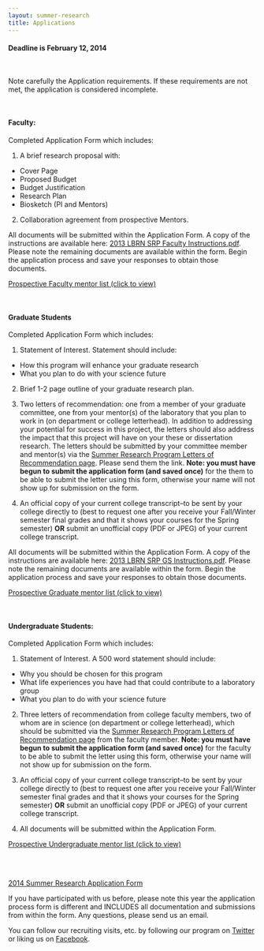 ```yaml
---
layout: summer-research
title: Applications
---
```


<div class="alert alert-warning alert-block">
  <h4><strong>Deadline is February 12, 2014</strong></h4>
  <br>
  <p>
    Note carefully the Application requirements. If these requirements are not met, the application is considered incomplete.
  </p>
</div>


<br>


#### **Faculty:** ####

Completed Application Form which includes:

1. A brief research proposal with:
  - Cover Page
  - Proposed Budget
  - Budget Justification
  - Research Plan
  - Biosketch (PI and Mentors)

2. Collaboration agreement from prospective Mentors.

All documents will be submitted within the Application Form. A copy of the instructions are available here: [2013 LBRN SRP Faculty Instructions.pdf][1]. Please note the remaining documents are available within the form. Begin the application process and save your responses to obtain those documents.

[Prospective Faculty mentor list (click to view)][2]


<br>


#### **Graduate Students** ####

Completed Application Form which includes:

1. Statement of Interest. Statement should include:
  - How this program will enhance your graduate research
  - What you plan to do with your science future

2. Brief 1-2 page outline of your graduate research plan.

3. Two letters of recommendation: one from a member of your graduate committee, one from your mentor(s) of the laboratory that you plan to work in (on department or college letterhead). In addition to addressing your potential for success in this project, the letters should also address the impact that this project will have on your these or dissertation research. The letters should be submitted by your committee member and mentor(s) via the [Summer Research Program Letters of Recommendation page][3]. Please send them the link. **Note: you must have begun to submit the application form (and saved once)** for the them to be able to submit the letter using this form, otherwise your name will not show up for submission on the form.

4. An official copy of your current college transcript–to be sent by your college directly to (best to request one after you receive your Fall/Winter semester final grades and that it shows your courses for the Spring semester) **OR** submit an unofficial copy (PDF or JPEG) of your current college transcript.

All documents will be submitted within the Application Form. A copy of the instructions are available here: [2013 LBRN SRP GS Instructions.pdf][4]. Please note the remaining documents are available within the form. Begin the application process and save your responses to obtain those documents.

[Prospective Graduate mentor list (click to view)][5]


<br>


#### **Undergraduate Students:** ####

Completed Application Form which includes:

1. Statement of Interest. A 500 word statement should include:
  - Why you should be chosen for this program
  - What life experiences you have had that could contribute to a laboratory group
  - What you plan to do with your science future

2. Three letters of recommendation from college faculty members, two of whom are in science (on department or college letterhead), which should be submitted via the [Summer Research Program Letters of Recommendation page][3] from the faculty member. **Note: you must have begun to submit the application form (and saved once)** for the faculty to be able to submit the letter using this form, otherwise your name will not show up for submission on the form.

3. An official copy of your current college transcript–to be sent by your college directly to (best to request one after you receive your Fall/Winter semester final grades and that it shows your courses for the Spring semester) **OR** submit an unofficial copy (PDF or JPEG) of your current college transcript.

4. All documents will be submitted within the Application Form.

[Prospective Undergraduate mentor list (click to view)][6]


<br>
<br>


<a href="https://redcap.lbrn.lsu.edu/surveys/?s=XSCTQN" class="btn btn-large btn-primary" style="margin-bottom: 30px">2014 Summer Research Application Form</a>


If you have participated with us before, please note this year the application process form is different and INCLUDES all documentation and submissions from within the form. Any questions, please send us an email.

You can follow our recruiting visits, etc. by following our program on [Twitter][7] or liking us on [Facebook][8].


[1]: http://lbrn.lsu.edu/portal/pdf/2013%20LBRN%20SRP%20Faculty%20Instructions.pdf
[2]: http://lbrn.lsu.edu/portal/facultymentorlist.php
[3]: http://lbrn.lsu.edu/portal/staticpages/index.php?page=letters
[4]: http://lbrn.lsu.edu/portal/pdf/2013%20LBRN%20SRP%20GS%20Instructions.pdf
[5]: http://lbrn.lsu.edu/portal/gradmentorlist.php
[6]: http://lbrn.lsu.edu/portal/undermentorlist.php
[7]: https://twitter.com/lbrn_inbre
[8]: http://facebook.com/LouisianaBiomedicalResearchNetwork